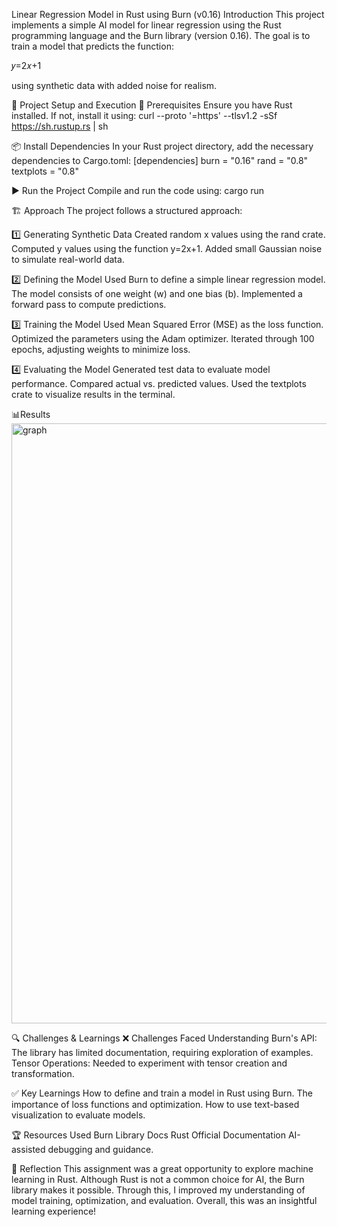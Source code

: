 Linear Regression Model in Rust using Burn (v0.16)
Introduction
This project implements a simple AI model for linear regression using the Rust programming language and the Burn library (version 0.16). The goal is to train a model that predicts the function:

𝑦=2𝑥+1

using synthetic data with added noise for realism.

🚀 Project Setup and Execution
🔧 Prerequisites
Ensure you have Rust installed. If not, install it using:
curl --proto '=https' --tlsv1.2 -sSf https://sh.rustup.rs | sh

📦 Install Dependencies
In your Rust project directory, add the necessary dependencies to Cargo.toml:
[dependencies]
burn = "0.16"
rand = "0.8"
textplots = "0.8"

▶️ Run the Project
Compile and run the code using:
cargo run

🏗️ Approach
The project follows a structured approach:

1️⃣ Generating Synthetic Data
Created random x values using the rand crate.
Computed y values using the function 
y=2x+1.
Added small Gaussian noise to simulate real-world data.

2️⃣ Defining the Model
Used Burn to define a simple linear regression model.
The model consists of one weight (w) and one bias (b).
Implemented a forward pass to compute predictions.

3️⃣ Training the Model
Used Mean Squared Error (MSE) as the loss function.
Optimized the parameters using the Adam optimizer.
Iterated through 100 epochs, adjusting weights to minimize loss.

4️⃣ Evaluating the Model
Generated test data to evaluate model performance.
Compared actual vs. predicted values.
Used the textplots crate to visualize results in the terminal.

📊Results
<img width="960" alt="graph" src="https://github.com/user-attachments/assets/774862e2-2066-4a5d-afda-c549464d9b3b" />

  
🔍 Challenges & Learnings
❌ Challenges Faced
Understanding Burn's API: The library has limited documentation, requiring exploration of examples.
Tensor Operations: Needed to experiment with tensor creation and transformation.

✅ Key Learnings
How to define and train a model in Rust using Burn.
The importance of loss functions and optimization.
How to use text-based visualization to evaluate models.

🏆 Resources Used
Burn Library Docs
Rust Official Documentation
AI-assisted debugging and guidance.

🤔 Reflection
This assignment was a great opportunity to explore machine learning in Rust. Although Rust is not a common choice for AI, the Burn library makes it possible. Through this, I improved my understanding of model training, optimization, and evaluation.
Overall, this was an insightful learning experience! 
